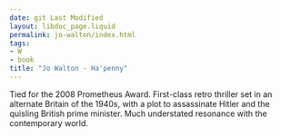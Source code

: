 ```yaml
---
date: git Last Modified
layout: libdoc_page.liquid
permalink: jo-walton/index.html
tags:
- W
- book
title: "Jo Walton - Ha'penny"
---
```


Tied for the 2008 Prometheus Award. First-class retro  thriller set in an alternate Britain of the 1940s, with a plot to assassinate  Hitler and the quisling British prime minister. Much understated resonance with  the contemporary world.